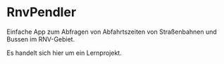 # RnvPendler
Einfache App zum Abfragen von Abfahrtszeiten von Straßenbahnen und Bussen im RNV-Gebiet.

Es handelt sich hier um ein Lernprojekt.
